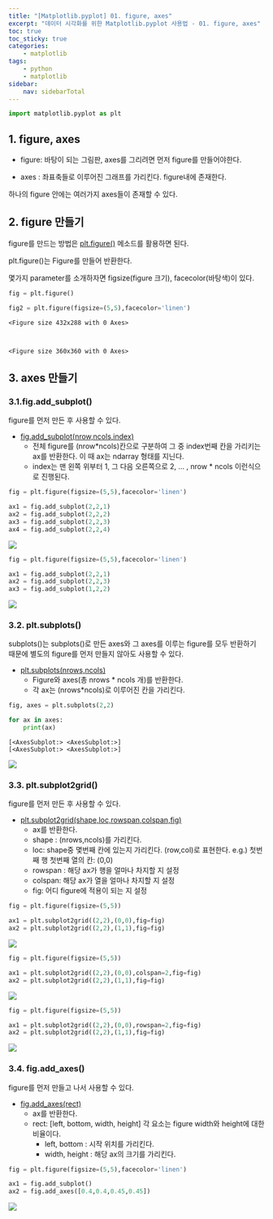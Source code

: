 ```yaml
---
title: "[Matplotlib.pyplot] 01. figure, axes"
excerpt: "데이터 시각화를 위한 Matplotlib.pyplot 사용법 - 01. figure, axes"
toc: true
toc_sticky: true
categories:
    - matplotlib
tags:
    - python
    - matplotlib
sidebar:
    nav: sidebarTotal
---
```


```python
import matplotlib.pyplot as plt
```

## 1. figure, axes

-   figure: 바탕이 되는 그림판, axes를 그리려면 먼저 figure를 만들어야한다.

-   axes : 좌표축들로 이루어진 그래프를 가리킨다. figure내에 존재한다.

하나의 figure 안에는 여러가지 axes들이 존재할 수 있다.

## 2. figure 만들기

figure를 만드는 방법은 [plt.figure()](https://matplotlib.org/stable/api/_as_gen/matplotlib.pyplot.figure.html#matplotlib.pyplot.figure) 메소드를 활용하면 된다.

plt.figure()는 Figure를 만들어 반환한다.

몇가지 parameter를 소개하자면 figsize(figure 크기), facecolor(바탕색)이 있다.

```python
fig = plt.figure()

fig2 = plt.figure(figsize=(5,5),facecolor='linen')
```

    <Figure size 432x288 with 0 Axes>



    <Figure size 360x360 with 0 Axes>

## 3. axes 만들기

### 3.1.fig.add_subplot()

figure를 먼저 만든 후 사용할 수 있다.

-   [fig.add_subplot(nrow,ncols,index)](https://matplotlib.org/stable/api/figure_api.html?highlight=add_subplot#matplotlib.figure.Figure.add_subplot)
    -   전체 figure를 (nrow\*ncols)칸으로 구분하여 그 중 index번째 칸을 가리키는 ax를 반환한다. 이 때 ax는 ndarray 형태를 지닌다.
    -   index는 맨 왼쪽 위부터 1, 그 다음 오른쪽으로 2, ... , nrow \* ncols 이런식으로 진행된다.

```python
fig = plt.figure(figsize=(5,5),facecolor='linen')

ax1 = fig.add_subplot(2,2,1)
ax2 = fig.add_subplot(2,2,2)
ax3 = fig.add_subplot(2,2,3)
ax4 = fig.add_subplot(2,2,4)
```

<img src="/assets/image/matplotlib-pyplot-01_files/matplotlib-pyplot-01_5_0.png">

```python
fig = plt.figure(figsize=(5,5),facecolor='linen')

ax1 = fig.add_subplot(2,2,1)
ax2 = fig.add_subplot(2,2,3)
ax3 = fig.add_subplot(1,2,2)
```

<img src="/assets/image/matplotlib-pyplot-01_files/matplotlib-pyplot-01_6_0.png">

### 3.2. plt.subplots()

subplots()는 subplots()로 만든 axes와 그 axes를 이루는 figure를 모두 반환하기 때문에 별도의 figure를 먼저 만들지 않아도 사용할 수 있다.

-   [plt.subplots(nrows,ncols)](https://matplotlib.org/stable/api/_as_gen/matplotlib.pyplot.subplots.html#matplotlib.pyplot.subplots)
    -   Figure와 axes(총 nrows \* ncols 개)를 반환한다.
    -   각 ax는 (nrows\*ncols)로 이루어진 칸을 가리킨다.

```python
fig, axes = plt.subplots(2,2)

for ax in axes:
    print(ax)
```

    [<AxesSubplot:> <AxesSubplot:>]
    [<AxesSubplot:> <AxesSubplot:>]

<img src="/assets/image/matplotlib-pyplot-01_files/matplotlib-pyplot-01_8_1.png">

### 3.3. plt.subplot2grid()

figure를 먼저 만든 후 사용할 수 있다.

-   [plt.subplot2grid(shape,loc,rowspan,colspan,fig)](https://matplotlib.org/stable/api/_as_gen/matplotlib.pyplot.subplot2grid.html#matplotlib.pyplot.subplot2grid)
    -   ax를 반환한다.
    -   shape : (nrows,ncols)를 가리킨다.
    -   loc: shape중 몇번째 칸에 있는지 가리킨다. (row,col)로 표현한다. e.g.) 첫번째 행 첫번째 열의 칸: (0,0)
    -   rowspan : 해당 ax가 행을 얼마나 차지할 지 설정
    -   colspan: 해당 ax가 열을 얼마나 차지할 지 설정
    -   fig: 어디 figure에 적용이 되는 지 설정

```python
fig = plt.figure(figsize=(5,5))

ax1 = plt.subplot2grid((2,2),(0,0),fig=fig)
ax2 = plt.subplot2grid((2,2),(1,1),fig=fig)
```

<img src="/assets/image/matplotlib-pyplot-01_files/matplotlib-pyplot-01_10_0.png">

```python
fig = plt.figure(figsize=(5,5))

ax1 = plt.subplot2grid((2,2),(0,0),colspan=2,fig=fig)
ax2 = plt.subplot2grid((2,2),(1,1),fig=fig)
```

<img src="/assets/image/matplotlib-pyplot-01_files/matplotlib-pyplot-01_11_0.png">

```python
fig = plt.figure(figsize=(5,5))

ax1 = plt.subplot2grid((2,2),(0,0),rowspan=2,fig=fig)
ax2 = plt.subplot2grid((2,2),(1,1),fig=fig)
```

<img src="/assets/image/matplotlib-pyplot-01_files/matplotlib-pyplot-01_12_0.png">

### 3.4. fig.add_axes()

figure를 먼저 만들고 나서 사용할 수 있다.

-   [fig.add_axes(rect)](https://matplotlib.org/stable/api/figure_api.html?highlight=add_axes#matplotlib.figure.Figure.add_axes)
    -   ax를 반환한다.
    -   rect: [left, bottom, width, height] 각 요소는 figure width와 height에 대한 비율이다.
        -   left, bottom : 시작 위치를 가리킨다.
        -   width, height : 해당 ax의 크기를 가리킨다.

```python
fig = plt.figure(figsize=(5,5),facecolor='linen')

ax1 = fig.add_subplot()
ax2 = fig.add_axes([0.4,0.4,0.45,0.45])
```

<img src="/assets/image/matplotlib-pyplot-01_files/matplotlib-pyplot-01_14_0.png">
